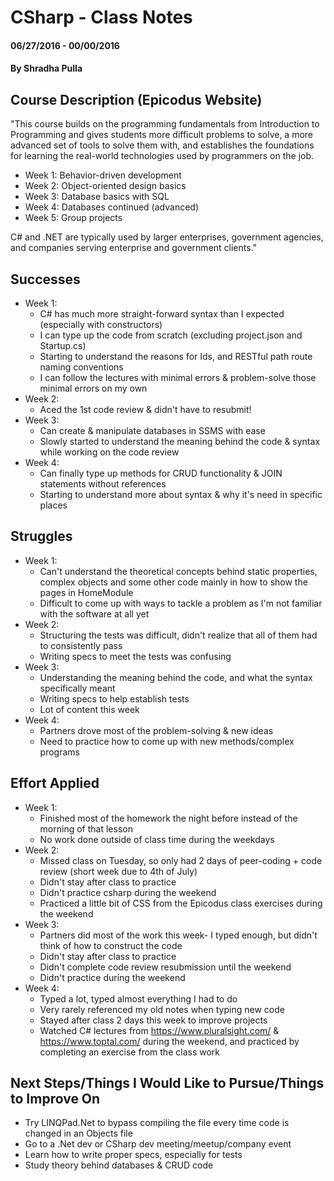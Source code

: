 # CSharp - Class Notes

#### 06/27/2016 - 00/00/2016

#### By Shradha Pulla

## Course Description (Epicodus Website)

"This course builds on the programming fundamentals from Introduction to Programming and gives students more difficult problems to solve, a more advanced set of tools to solve them with, and establishes the foundations for learning the real-world technologies used by programmers on the job.

* Week 1: Behavior-driven development
* Week 2: Object-oriented design basics
* Week 3: Database basics with SQL
* Week 4: Databases continued (advanced)
* Week 5: Group projects

C# and .NET are typically used by larger enterprises, government agencies, and companies serving enterprise and government clients."

## Successes
* Week 1:
  * C# has much more straight-forward syntax than I expected (especially with constructors)
  * I can type up the code from scratch (excluding project.json and Startup.cs)
  * Starting to understand the reasons for Ids, and RESTful path route naming conventions
  * I can follow the lectures with minimal errors & problem-solve those minimal errors on my own
* Week 2:
  * Aced the 1st code review & didn't have to resubmit!
* Week 3:
  * Can create & manipulate databases in SSMS with ease
  * Slowly started to understand the meaning behind the code & syntax while working on the code review
* Week 4:
  * Can finally type up methods for CRUD functionality & JOIN statements without references
  * Starting to understand more about syntax & why it's need in specific places

## Struggles
* Week 1:
  * Can't understand the theoretical concepts behind static properties, complex objects and some other code mainly in how to show the pages in HomeModule
  * Difficult to come up with ways to tackle a problem as I'm not familiar with the software at all yet
* Week 2:
  * Structuring the tests was difficult, didn't realize that all of them had to consistently pass
  * Writing specs to meet the tests was confusing
* Week 3:
  * Understanding the meaning behind the code, and what the syntax specifically meant
  * Writing specs to help establish tests
  * Lot of content this week
* Week 4:
  * Partners drove most of the problem-solving & new ideas
  * Need to practice how to come up with new methods/complex programs

## Effort Applied
* Week 1:
  * Finished most of the homework the night before instead of the morning of that lesson
  * No work done outside of class time during the weekdays
* Week 2:
  * Missed class on Tuesday, so only had 2 days of peer-coding + code review (short week due to 4th of July)
  * Didn't stay after class to practice
  * Didn't practice csharp during the weekend
  * Practiced a little bit of CSS from the Epicodus class exercises during the weekend
* Week 3:
  * Partners did most of the work this week- I typed enough, but didn't think of how to construct the code
  * Didn't stay after class to practice
  * Didn't complete code review resubmission until the weekend
  * Didn't practice during the weekend
* Week 4:
  * Typed a lot, typed almost everything I had to do
  * Very rarely referenced my old notes when typing new code
  * Stayed after class 2 days this week to improve projects
  * Watched C# lectures from https://www.pluralsight.com/ & https://www.toptal.com/ during the weekend, and practiced by completing an exercise from the class work

## Next Steps/Things I Would Like to Pursue/Things to Improve On
* Try LINQPad.Net to bypass compiling the file every time code is changed in an Objects file
* Go to a .Net dev or CSharp dev meeting/meetup/company event
* Learn how to write proper specs, especially for tests
* Study theory behind databases & CRUD code
